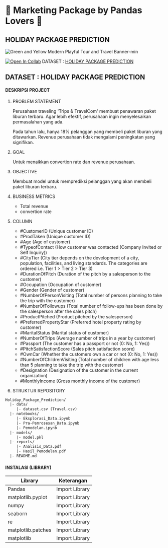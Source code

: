 
# 🐼 Marketing Package by Pandas Lovers 🐼
## HOLIDAY PACKAGE PREDICTION

![Green and Yellow Modern Playful Tour and Travel Banner-min](https://github.com/Astryon/final_project/assets/68798868/0e13866e-cc22-4637-bba1-a34fe43bccdc)


[![Open In Collab](https://colab.research.google.com/assets/colab-badge.svg)](https://colab.research.google.com/drive/1og6cvaGaytVXbDfEG2YFAhy9YhaIQPVY?usp=sharing#scrollTo=fQlFGqU0NjD-)
DATASET : [HOLIDAY PACKAGE PREDICTION](https://www.kaggle.com/datasets/susant4learning/holiday-package-purchase-prediction)

## DATASET : HOLIDAY PACKAGE PREDICTION
#### DESKRIPSI PROJECT

1. PROBLEM STATEMENT

    Perusahaan traveling 'Trips & TravelCom' membuat penawaran paket liburan terbaru. Agar lebih efektif, perusahaan ingin menyelesaikan permasalahan yang ada.

    Pada tahun lalu, hanya 18% pelanggan yang membeli paket liburan yang ditawarkan.
Revenue perusahaan tidak mengalami peningkatan yang signifikan.
2. GOAL

    Untuk menaikkan convertion rate dan revenue perusahaan.

3. OBJECTIVE

    Membuat model untuk memprediksi pelanggan yang akan membeli paket liburan terbaru.

4. BUSINESS METRICS

    - Total revenue
    - convertion rate

5. COLUMN
    - #CustomerID (Unique customer ID)
    - #ProdTaken (Unique customer ID)
    - #Age (Age of customer)
    - #TypeofContact (How customer was contacted (Company Invited or Self Inquiry))
    - #CityTier (City tier depends on the development of a city, population, facilities, and living standards. The categories are ordered i.e. Tier 1 > Tier 2 > Tier 3)
    - #DurationOfPitch (Duration of the pitch by a salesperson to the customer)
    - #Occupation (Occupation of customer)
    - #Gender (Gender of customer)
    - #NumberOfPersonVisiting (Total number of persons planning to take the trip with the customer)
    - #NumberOfFollowups (Total number of follow-ups has been done by the salesperson after the sales pitch)
    - #ProductPitched (Product pitched by the salesperson)
    - #PreferredPropertyStar (Preferred hotel property rating by customer)
    - #MaritalStatus (Marital status of customer)
    - #NumberOfTrips (Average number of trips in a year by customer)
    - #Passport (The customer has a passport or not (0: No, 1: Yes))
    - #PitchSatisfactionScore (Sales pitch satisfaction score)
    - #OwnCar (Whether the customers own a car or not (0: No, 1: Yes))
    - #NumberOfChildrenVisiting (Total number of children with age less than 5 planning to take the trip with the customer)
    - #Designation (Designation of the customer in the current organization)
    - #MonthlyIncome (Gross monthly income of the customer)
    
6. STRUKTUR REPOSITORY

```html
Holiday_Package_Prediction/
  |- data/
     |- dataset.csv (Travel.csv)
  |- notebooks/
     |- Eksplorasi_Data.ipynb
     |- Pra-Pemrosesan_Data.ipynb
     |- Pemodelan.ipynb
  |- models/
     |- model.pkl
  |- reports/
     |- Analisis_Data.pdf
     |- Hasil_Pemodelan.pdf
  |- README.md 
```


#### INSTALASI (LIBRARY)

| Library | Keterangan |
| ------ | ------ |
| Pandas | Import Library |
| matplotlib.pyplot | Import Library |
| numpy | Import Library |
| seaborn | Import Library |
| re | Import Library |
| matplotlib.patches | Import Library |
| matplotlib | Import Library |



